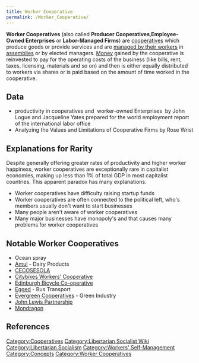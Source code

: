```yaml
---
title: Worker Cooperative
permalink: /Worker_Cooperative/
---
```


**Worker Cooperatives** (also called **Producer
Cooperatives**,**Employee-Owned Enterprises** or **Labor-Managed
Firms**) are [cooperatives](Cooperative "wikilink") which produce goods
or provide services and are [managed by their
workers](Workers'_Self-Management "wikilink") in
[assemblies](Democratic_Assembly "wikilink") or by elected managers.
[Money](Money "wikilink") gained by the cooperative is reinvested to pay
for the operating costs of the business (like bills, rent, taxes,
licensing, materials and so on) and then is either equally distributed
to workers via shares or is paid based on the amount of time worked in
the cooperative.

## Data

- productivity in cooperatives and  worker-owned Enterprises  by John
  Logue and Jacqueline Yates prepared for the world employment report of
  the international labor office
- Analyzing the Values and Limitations of Cooperative Firms by Rose
  Wrist

## Explanations for Rarity

Despite generally offering greater rates of productivity and higher
worker happiness, worker cooperatives are exceptionally rare in
capitalist economies, making up less than 1% of total GDP in most
capitalist countries. This apparent paradox has many explanations.

- Worker cooperatives have difficulty raising startup funds
- Worker cooperatives are often connected to the political left, who's
  members usually don't want to start businesses
- Many people aren't aware of worker cooperatives
- Many major businesses have monopoly's and that causes many problems
  for worker cooperatives

## Notable Worker Cooperatives

- Ocean spray
- [Amul](Amul "wikilink") - Dairy Products
- [CECOSESOLA](CECOSESOLA "wikilink")
- [Citybikes Workers'
  Cooperative](Citybikes_Workers'_Cooperative "wikilink")
- [Edinburgh Bicycle
  Co-operative](Edinburgh_Bicycle_Co-operative "wikilink")
- [Egged](Egged_(Cooperative) "wikilink") - Bus Transport
- [Evergreen Cooperatives](Evergreen_Cooperatives "wikilink") - Green
  Industry
- [John Lewis Partnership](John_Lewis_Partnership "wikilink")
- [Mondragon](Mondragon "wikilink")

## References

<references />

[Category:Cooperatives](Category:Cooperatives "wikilink")
[Category:Libertarian Socialist
Wiki](Category:Libertarian_Socialist_Wiki "wikilink")
[Category:Libertarian
Socialism](Category:Libertarian_Socialism "wikilink") [Category:Workers'
Self-Management](Category:Workers'_Self-Management "wikilink")
[Category:Concepts](Category:Concepts "wikilink") [Category:Worker
Cooperatives](Category:Worker_Cooperatives "wikilink")